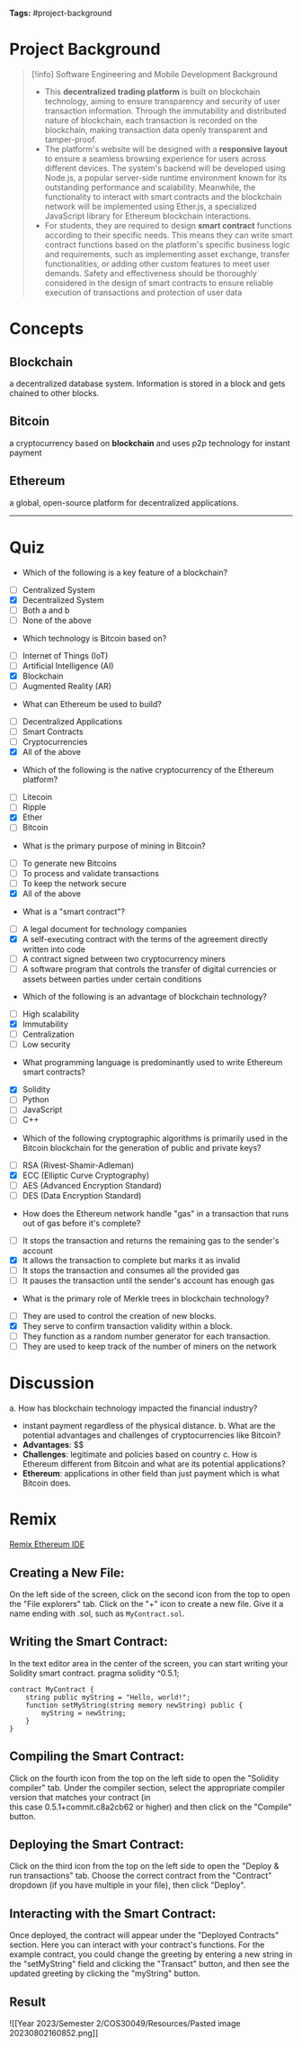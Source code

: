 **Tags:** #project-background
# Project Background

>[!info] Software Engineering and Mobile Development Background
>- This **decentralized trading platform** is built on blockchain technology, aiming to ensure transparency and security of user transaction information. Through the immutability and distributed nature of  blockchain, each transaction is recorded on the blockchain, making transaction data openly transparent and tamper-proof.  
>- The platform's website will be designed with a **responsive layout** to ensure a seamless browsing experience for users across different devices. The system's backend will be developed using Node.js, a popular server-side runtime environment known for its outstanding performance and scalability. Meanwhile, the functionality to interact with smart contracts and the blockchain network will be implemented using Ether.js, a specialized JavaScript library for Ethereum blockchain interactions.  
>- For students, they are required to design **smart contract** functions according to their specific needs. This means they can write smart contract functions based on the platform's specific business logic and requirements, such as implementing asset exchange, transfer functionalities, or adding other custom features to meet user demands. Safety and effectiveness should be thoroughly considered in the design of smart contracts to ensure reliable execution of transactions and protection of user data

# Concepts
## Blockchain
a decentralized database system. Information is stored in a block and gets chained to other blocks.

## Bitcoin
a cryptocurrency based on **blockchain** and uses p2p technology for instant payment

## Ethereum
a global, open-source platform for decentralized applications.

---
# Quiz

- Which of the following is a key feature of a blockchain?  
- [ ] Centralized System  
- [x] Decentralized System  
- [ ] Both a and b  
- [ ] None of the above  

- Which technology is Bitcoin based on?  
- [ ] Internet of Things (IoT)  
- [ ] Artificial Intelligence (AI)  
- [x] Blockchain  
- [ ] Augmented Reality (AR)  

- What can Ethereum be used to build?  
- [ ] Decentralized Applications  
- [ ] Smart Contracts  
- [ ] Cryptocurrencies  
- [x] All of the above

- Which of the following is the native cryptocurrency of the Ethereum platform?  
- [ ] Litecoin  
- [ ] Ripple  
- [x] Ether  
- [ ] Bitcoin  

- What is the primary purpose of mining in Bitcoin?  
- [ ] To generate new Bitcoins  
- [ ] To process and validate transactions  
- [ ] To keep the network secure  
- [x] All of the above  

- What is a "smart contract"?  
- [ ] A legal document for technology companies  
- [x] A self-executing contract with the terms of the agreement directly written into code  
- [ ] A contract signed between two cryptocurrency miners  
- [ ] A software program that controls the transfer of digital currencies or assets between parties under certain conditions  

- Which of the following is an advantage of blockchain technology?  
- [ ] High scalability  
- [x] Immutability  
- [ ] Centralization  
- [ ] Low security  

- What programming language is predominantly used to write Ethereum smart contracts?  
- [x] Solidity  
- [ ] Python  
- [ ] JavaScript  
- [ ] C++

- Which of the following cryptographic algorithms is primarily used in the Bitcoin blockchain for the generation of public and private keys?  
- [ ] RSA (Rivest-Shamir-Adleman)  
- [x] ECC (Elliptic Curve Cryptography)  
- [ ] AES (Advanced Encryption Standard)  
- [ ] DES (Data Encryption Standard)

- How does the Ethereum network handle "gas" in a transaction that runs out of gas before it's complete?  
- [ ] It stops the transaction and returns the remaining gas to the sender's account  
- [x] It allows the transaction to complete but marks it as invalid  
- [ ] It stops the transaction and consumes all the provided gas  
- [ ] It pauses the transaction until the sender's account has enough gas  

- What is the primary role of Merkle trees in blockchain technology?  
- [ ] They are used to control the creation of new blocks.  
- [x] They serve to confirm transaction validity within a block.  
- [ ] They function as a random number generator for each transaction.  
- [ ] They are used to keep track of the number of miners on the network

# Discussion

a. How has blockchain technology impacted the financial industry?  
- instant payment regardless of the physical distance.
b. What are the potential advantages and challenges of cryptocurrencies like Bitcoin?  
- **Advantages**: \$$
- **Challenges**: legitimate and policies based on country
c. How is Ethereum different from Bitcoin and what are its potential applications?
- **Ethereum**: applications in other field than just payment which is what Bitcoin does.

# Remix
[Remix Ethereum IDE](https://remix.ethereum.org)

## Creating a New File:  
On the left side of the screen, click on the second icon from the top to open the "File explorers" tab. Click on the "+" icon to create a new file. Give it a name ending with .sol, such as `MyContract.sol`.  
## Writing the Smart Contract:  
In the text editor area in the center of the screen, you can start writing your Solidity smart contract.
pragma solidity ^0.5.1;

```sol
contract MyContract {
    string public myString = "Hello, world!";
    function setMyString(string memory newString) public {
        myString = newString;
    }
}
```

## Compiling the Smart Contract:  
Click on the fourth icon from the top on the left side to open the "Solidity compiler" tab. Under the compiler section, select the appropriate compiler version that matches your contract (in  
this case 0.5.1+commit.c8a2cb62 or higher) and then click on the "Compile" button.  

## Deploying the Smart Contract:  
Click on the third icon from the top on the left side to open the "Deploy & run transactions" tab. Choose the correct contract from the "Contract" dropdown (if you have multiple in your file), then click "Deploy".  
## Interacting with the Smart Contract:  
Once deployed, the contract will appear under the "Deployed Contracts" section. Here you can interact with your contract's functions. For the example contract, you could change the greeting by entering a new string in the "setMyString" field and clicking the "Transact" button, and then see the updated greeting by clicking the "myString" button.

## Result
![[Year 2023/Semester 2/COS30049/Resources/Pasted image 20230802160852.png]]